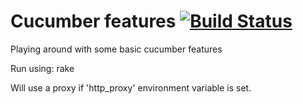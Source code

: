 # Cucumber features [![Build Status](https://secure.travis-ci.org/grahamlyons/cucumber-features.png)](http://travis-ci.org/grahamlyons/cucumber-features)

Playing around with some basic cucumber features

Run using:
    rake

Will use a proxy if 'http_proxy' environment variable is set.
